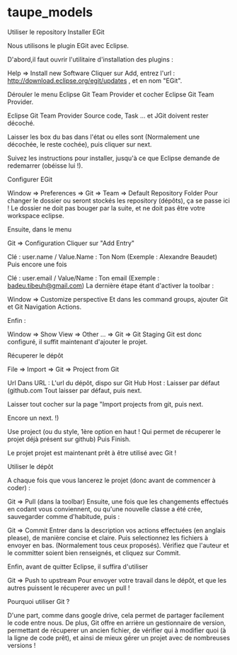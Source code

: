 taupe_models
============

Utiliser le repository
Installer EGit

Nous utilisons le plugin EGit avec Eclipse.

D'abord,il faut ouvrir l'utilitaire d'installation des plugins :

Help => Install new Software
Cliquer sur Add, entrez l'url : http://download.eclipse.org/egit/updates , et en nom "EGit".

Dérouler le menu Eclipse Git Team Provider et cocher Eclipse Git Team Provider.

Eclipse Git Team Provider Source code, Task ... et JGit doivent rester décoché.

Laisser les box du bas dans l'état ou elles sont (Normalement une décochée, le reste cochée), puis cliquer sur next.

Suivez les instructions pour installer, jusqu'à ce que Eclipse demande de redemarrer (obéisse lui !).

Configurer EGit

Window => Preferences => Git => Team => Default Repository Folder
Pour changer le dossier ou seront stockés les repository (dépôts), ça se passe ici ! Le dossier ne doit pas bouger par la suite, et ne doit pas être votre workspace eclipse.

Ensuite, dans le menu

Git => Configuration
Cliquer sur "Add Entry"

Clé : user.name / Value.Name : Ton Nom (Exemple : Alexandre Beaudet)
Puis encore une fois

Clé : user.email / Value/Name : Ton email (Exemple : badeu.tibeuh@gmail.com)
La dernière étape étant d'activer la toolbar :

Window => Customize perspective
Et dans les command groups, ajouter Git et Git Navigation Actions.

Enfin :

Window => Show View => Other ... => Git => Git Staging
Git est donc configuré, il suffit maintenant d'ajouter le projet.

Récuperer le dépôt

File => Import => Git => Project from Git

Url
Dans URL : L'url du dépôt, dispo sur Git Hub Host : Laisser par défaut (github.com Tout laisser par défaut, puis next.

Laisser tout cocher sur la page "Import projects from git, puis next.

Encore un next. !)

Use project (ou du style, 1ère option en haut ! Qui permet de récuperer le projet déjà présent sur github)
Puis Finish.

Le projet projet est maintenant prêt à être utilisé avec Git !

Utiliser le dépôt

A chaque fois que vous lancerez le projet (donc avant de commencer à coder) :

Git => Pull (dans la toolbar)
Ensuite, une fois que les changements effectués en codant vous conviennent, ou qu'une nouvelle classe a été crée, sauvegarder comme d'habitude, puis :

Git => Commit
Entrer dans la description vos actions effectuées (en anglais please), de manière concise et claire. Puis selectionnez les fichiers à envoyer en bas. (Normalement tous ceux proposés). Vérifiez que l'auteur et le committer soient bien renseignés, et cliquez sur Commit.

Enfin, avant de quitter Eclipse, il suffira d'utiliser

Git => Push to upstream
Pour envoyer votre travail dans le dépôt, et que les autres puissent le récuperer avec un pull !

Pourquoi utiliser Git ?

D'une part, comme dans google drive, cela permet de partager facilement le code entre nous. De plus, Git offre en arrière un gestionnaire de version, permettant de récuperer un ancien fichier, de vérifier qui à modifier quoi (à la ligne de code prêt), et ainsi de mieux gérer un projet avec de nombreuses versions !

